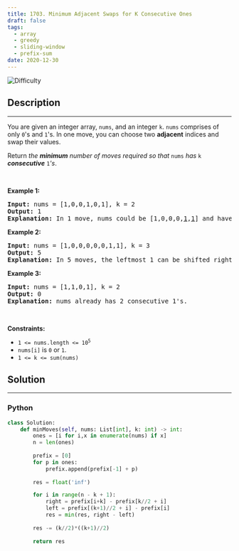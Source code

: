 ```yaml
---
title: 1703. Minimum Adjacent Swaps for K Consecutive Ones
draft: false
tags: 
  - array
  - greedy
  - sliding-window
  - prefix-sum
date: 2020-12-30
---
```


![Difficulty](https://img.shields.io/badge/Difficulty-Hard-blue.svg)

## Description

---
<p>You are given an integer array, <code>nums</code>, and an integer <code>k</code>. <code>nums</code> comprises of only <code>0</code>&#39;s and <code>1</code>&#39;s. In one move, you can choose two <strong>adjacent</strong> indices and swap their values.</p>

<p>Return <em>the <strong>minimum</strong> number of moves required so that </em><code>nums</code><em> has </em><code>k</code><em> <strong>consecutive</strong> </em><code>1</code><em>&#39;s</em>.</p>

<p>&nbsp;</p>
<p><strong class="example">Example 1:</strong></p>

<pre>
<strong>Input:</strong> nums = [1,0,0,1,0,1], k = 2
<strong>Output:</strong> 1
<strong>Explanation:</strong> In 1 move, nums could be [1,0,0,0,<u>1</u>,<u>1</u>] and have 2 consecutive 1&#39;s.
</pre>

<p><strong class="example">Example 2:</strong></p>

<pre>
<strong>Input:</strong> nums = [1,0,0,0,0,0,1,1], k = 3
<strong>Output:</strong> 5
<strong>Explanation:</strong> In 5 moves, the leftmost 1 can be shifted right until nums = [0,0,0,0,0,<u>1</u>,<u>1</u>,<u>1</u>].
</pre>

<p><strong class="example">Example 3:</strong></p>

<pre>
<strong>Input:</strong> nums = [1,1,0,1], k = 2
<strong>Output:</strong> 0
<strong>Explanation:</strong> nums already has 2 consecutive 1&#39;s.
</pre>

<p>&nbsp;</p>
<p><strong>Constraints:</strong></p>

<ul>
	<li><code>1 &lt;= nums.length &lt;= 10<sup>5</sup></code></li>
	<li><code>nums[i]</code> is <code>0</code> or <code>1</code>.</li>
	<li><code>1 &lt;= k &lt;= sum(nums)</code></li>
</ul>


## Solution

---
### Python
``` py title='minimum-adjacent-swaps-for-k-consecutive-ones'
class Solution:
    def minMoves(self, nums: List[int], k: int) -> int:
        ones = [i for i,x in enumerate(nums) if x]
        n = len(ones)
        
        prefix = [0]
        for p in ones:
            prefix.append(prefix[-1] + p)
            
        res = float('inf')

        for i in range(n - k + 1):
            right = prefix[i+k] - prefix[k//2 + i]
            left = prefix[(k+1)//2 + i] - prefix[i]
            res = min(res, right - left)
        
        res -= (k//2)*((k+1)//2)
        
        return res

```

